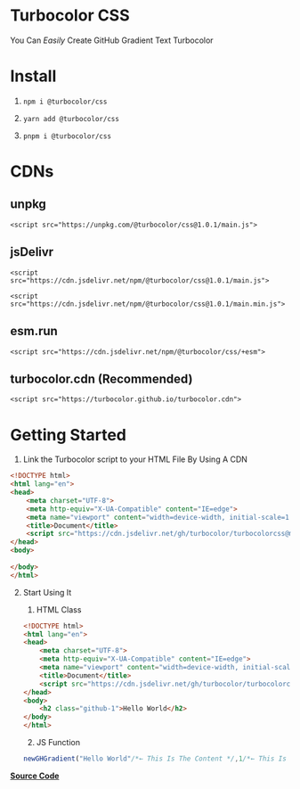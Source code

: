 # Turbocolor CSS

You Can *Easily* Create GitHub Gradient Text
Turbocolor

# Install
1. `npm i @turbocolor/css`

2. `yarn add @turbocolor/css`

3. `pnpm i @turbocolor/css`

# CDNs
## unpkg
```
<script src="https://unpkg.com/@turbocolor/css@1.0.1/main.js">
```

## jsDelivr
```
<script src="https://cdn.jsdelivr.net/npm/@turbocolor/css@1.0.1/main.js">
```

```
<script src="https://cdn.jsdelivr.net/npm/@turbocolor/css@1.0.1/main.min.js">
```

## esm.run
```
<script src="https://cdn.jsdelivr.net/npm/@turbocolor/css/+esm">
```

## turbocolor.cdn (Recommended)
```
<script src="https://turbocolor.github.io/turbocolor.cdn">
```

# Getting Started
1. Link the Turbocolor script to your HTML File By Using A CDN

```html
<!DOCTYPE html>
<html lang="en">
<head>
    <meta charset="UTF-8">
    <meta http-equiv="X-UA-Compatible" content="IE=edge">
    <meta name="viewport" content="width=device-width, initial-scale=1.0">
    <title>Document</title>
    <script src="https://cdn.jsdelivr.net/gh/turbocolor/turbocolorcss@master/main.min.js"></script>
</head>
<body>
    
</body>
</html>
```

2. 
    Start Using It

    1. HTML Class
    ```html
    <!DOCTYPE html>
    <html lang="en">
    <head>
        <meta charset="UTF-8">
        <meta http-equiv="X-UA-Compatible" content="IE=edge">
        <meta name="viewport" content="width=device-width, initial-scale=1.0">
        <title>Document</title>
        <script src="https://cdn.jsdelivr.net/gh/turbocolor/turbocolorcss@master/main.min.js"></script>
    </head>
    <body>
        <h2 class="github-1">Hello World</h2>
    </body>
    </html>
    ```

    2. JS Function

    ```js
    newGHGradient("Hello World"/*← This Is The Content */,1/*← This Is The Gradient Number */);
    ```
**[Source Code](https://turbocolor.github.io/css/source)**
